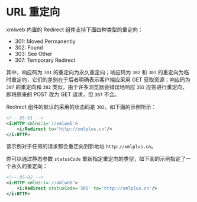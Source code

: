 # URL 重定向

xmlweb 内置的 Redirect 组件支持下面四种类型的重定向：

- 301: Moved Permanently
- 302: Found
- 303: See Other
- 307: Temporary Redirect

其中，响应码为 `301` 的重定向为永久重定向；响应码为 `302` 和 `303` 的重定向为临时重定向，它们的差别在于后者明确表示客户端应采用 GET 获取资源；响应码为 `307` 的重定向和 `302` 类似，由于许多浏览器会错误地响应 `302` 应答进行重定向，即将原来的 POST 改为 GET 请求，但 `307` 不会。

Redirect 组件的默认的采用的状态码是 `302`，如下面的示例所示：

```xml
<!-- 05-01 -->
<i:HTTP xmlns:i='//xmlweb'>
    <i:Redirect to='http://xmlplus.cn'/>
</i:HTTP>
```

该示例对于任何的请求都会重定向到新地址 `http://xmlplus.cn`。

你可以通过静态参数 `statusCode` 重新指定重定向的类型，如下面的示例指定了一个永久的重定向：

```xml
<!-- 05-02 -->
<i:HTTP xmlns:i='//xmlweb'>
    <i:Redirect statusCode='301' to='http://xmlplus.cn'/>
</i:HTTP>
```